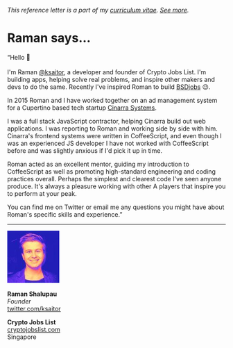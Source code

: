 _This reference letter is a part of my [curriculum vitae](/cv.html). [See&nbsp;more](./)._

# Raman says...

<p class="quote">&#8220;Hello &#x1F44B;<br><br> I'm Raman <a
href="https://twitter.com/ksaitor">@ksaitor</a>, a developer and
founder of Crypto Jobs List. I'm building apps, helping solve real
problems, and inspire other makers and devs to do the same.  Recently
I've inspired Roman to build <a href="https://www.bsdjobs.com">BSDjobs</a>
&#x1F609;.</p>

In 2015 Roman and I have worked together on an ad management system
for a Cupertino based tech startup [Cinarra
Systems](https://www.cinarra.com).

I was a full stack JavaScript contractor, helping Cinarra build out
web applications. I was reporting to Roman and working side by side
with him. Cinarra's frontend systems were written in CoffeeScript,
and even though I was an experienced JS developer I have not worked
with CoffeeScript before and was slightly anxious if I'd pick it
up in time.

Roman acted as an excellent mentor, guiding my introduction to
CoffeeScript as well as promoting high-standard engineering and
coding practices overall. Perhaps the simplest and clearest code
I've seen anyone produce. It's always a pleasure working with other
A&nbsp;players that inspire you to perform at your peak.

You can find me on Twitter or email me any questions you might have
about Roman's specific skills and experience.&#8221;

---

<img src="rs.jpeg" class="avatar">

**Raman Shalupau**<br>
_Founder_<br>
[twitter.com/ksaitor](https://twitter.com/ksaitor)<br>

**Crypto Jobs List**<br>
[cryptojobslist.com](https://cryptojobslist.com)<br>
Singapore

